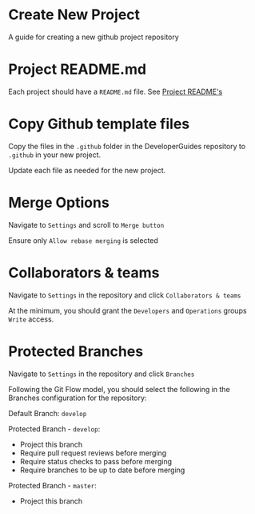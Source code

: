 Create New Project
==================

A guide for creating a new github project repository

Project README.md
=================
Each project should have a `README.md` file. See [Project README's][readme]


Copy Github template files
=================
Copy the files in the `.github` folder in the DeveloperGuides repository to `.github` in your new project.

Update each file as needed for the new project.

Merge Options
=================
Navigate to `Settings` and scroll to `Merge button`

Ensure only `Allow rebase merging` is selected

Collaborators & teams
=================
Navigate to `Settings` in the repository and click `Collaborators & teams`

At the minimum, you should grant the `Developers` and `Operations` groups `Write` access.

Protected Branches
=================
Navigate to `Settings` in the repository and click `Branches`

Following the Git Flow model, you should select the following in the Branches configuration for the repository:

Default Branch: `develop`

Protected Branch - `develop`:
  * Project this branch
  * Require pull request reviews before merging
  * Require status checks to pass before merging
  * Require branches to be up to date before merging

Protected Branch - `master`:
  * Project this branch

[readme]:../best-practices/project_readme.md
